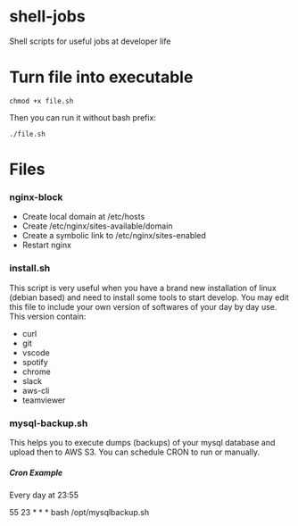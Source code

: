 # shell-jobs
Shell scripts for useful jobs at developer life

# Turn file into executable

`chmod +x file.sh`

Then you can run it without bash prefix:

`./file.sh`

# Files

### nginx-block

- Create local domain at /etc/hosts
- Create /etc/nginx/sites-available/domain
- Create a symbolic link to /etc/nginx/sites-enabled
- Restart nginx

### install.sh

This script is very useful when you have a brand new installation of linux (debian based) and need to install some tools to start develop.
You may edit this file to include your own version of softwares of your day by day use.
This version contain:

- curl
- git
- vscode
- spotify
- chrome
- slack
- aws-cli
- teamviewer

### mysql-backup.sh

This helps you to execute dumps (backups) of your mysql database and upload then to AWS S3. You can schedule CRON to run or manually.

##### Cron Example

Every day at 23:55

55 23 * * * bash /opt/mysqlbackup.sh
